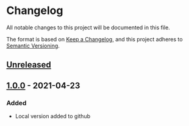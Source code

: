# Changelog

All notable changes to this project will be documented in this file.

The format is based on [Keep a Changelog](https://keepachangelog.com/en/1.0.0/),
and this project adheres to [Semantic Versioning](https://semver.org/spec/v2.0.0.html).

## [Unreleased]

## [1.0.0] - 2021-04-23

### Added

- Local version added to github

[unreleased]: https://github.com/olivierlacan/simplesettings/compare/v1.0.0...HEAD

[1.0.0]: https://github.com/sytone/simplesettings/releases/tag/v1.0.0
